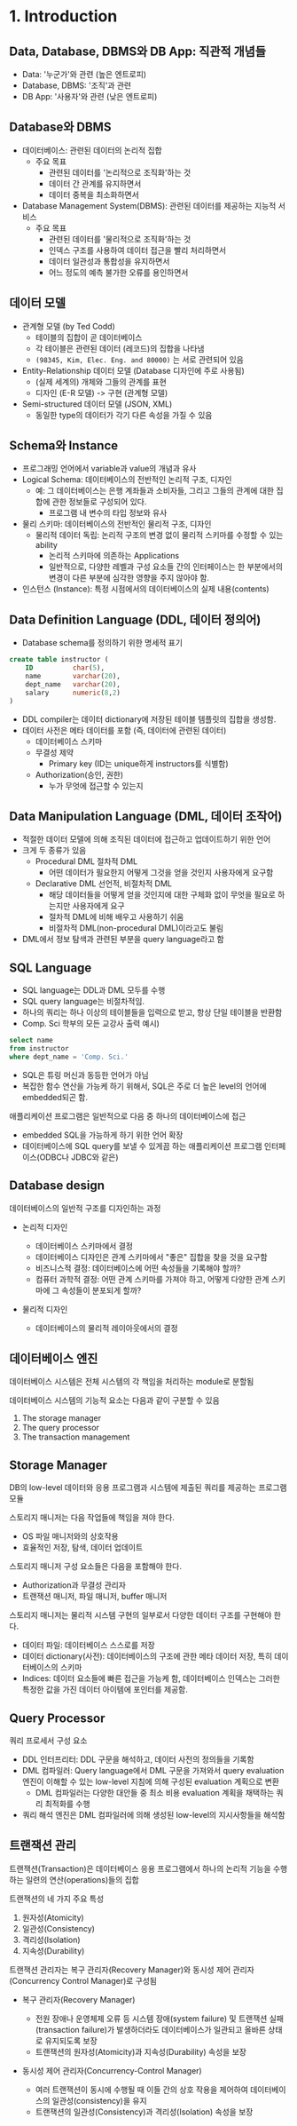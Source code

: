 # 1. Introduction

## Data, Database, DBMS와 DB App: 직관적 개념들

- Data: '누군가'와 관련 (높은 엔트로피)
- Database, DBMS: '조직'과 관련
- DB App: '사용자'와 관련 (낮은 엔트로피)

## Database와 DBMS

- 데이터베이스: 관련된 데이터의 논리적 집합
  - 주요 목표
    - 관련된 데이터를 '논리적으로 조직화'하는 것
    - 데이터 간 관계를 유지하면서
    - 데이터 중복을 최소화하면서
- Database Management System(DBMS): 관련된 데이터를 제공하는 지능적 서비스
  - 주요 목표
    - 관련된 데이터를 '물리적으로 조직화'하는 것
    - 인덱스 구조를 사용하여 데이터 접근을 빨리 처리하면서
    - 데이터 일관성과 통합성을 유지하면서
    - 어느 정도의 예측 불가한 오류를 용인하면서

## 데이터 모델
- 관계형 모델 (by Ted Codd)
  - 테이블의 집합이 곧 데이터베이스
  - 각 테이블은 관련된 데이터 (레코드)의 집합을 나타냄
  - `(98345, Kim, Elec. Eng. and 80000)` 는 서로 관련되어 있음
- Entity-Relationship 데이터 모델 (Database 디자인에 주로 사용됨)
  - (실제 세계의) 개체와 그들의 관계를 표현
  - 디자인 (E-R 모델) -> 구현 (관계형 모델)
- Semi-structured 데이터 모델 (JSON, XML)
  - 동일한 type의 데이터가 각기 다른 속성을 가질 수 있음

## Schema와 Instance
- 프로그래밍 언어에서 variable과 value의 개념과 유사
- Logical Schema: 데이터베이스의 전반적인 논리적 구조, 디자인  
  - 예: 그 데이터베이스는 은행 계좌들과 소비자들, 그리고 그들의 관계에 대한 집합에 관한 정보들로 구성되어 있다.
    - 프로그램 내 변수의 타입 정보와 유사
- 물리 스키마: 데이터베이스의 전반적인 물리적 구조, 디자인
  - 물리적 데이터 독립: 논리적 구조의 변경 없이 물리적 스키마를 수정할 수 있는 ability
    - 논리적 스키마에 의존하는 Applications
    - 일반적으로, 다양한 레벨과 구성 요소들 간의 인터페이스는 한 부분에서의 변경이 다른 부분에 심각한 영향을 주지 않아야 함.
- 인스턴스 (Instance): 특정 시점에서의 데이터베이스의 실제 내용(contents)

## Data Definition Language (DDL, 데이터 정의어)
- Database schema를 정의하기 위한 명세적 표기  

```sql
create table instructor (
    ID          char(5),
    name        varchar(20),
    dept_name   varchar(20),
    salary      numeric(8,2)
)
```

- DDL compiler는 데이터 dictionary에 저장된 테이블 템플릿의 집합을 생성함.
- 데이터 사전은 메타 데이터를 포함 (즉, 데이터에 관련된 데이터)
  - 데이터베이스 스키마
  - 무결성 제약
    - Primary key (ID는 unique하게 instructors를 식별함)
  - Authorization(승인, 권한)
    - 누가 무엇에 접근할 수 있는지

## Data Manipulation Language (DML, 데이터 조작어)
- 적절한 데이터 모델에 의해 조직된 데이터에 접근하고 업데이트하기 위한 언어
- 크게 두 종류가 있음
  - Procedural DML 절차적 DML
    - 어떤 데이터가 필요한지 어떻게 그것을 얻을 것인지 사용자에게 요구함
  - Declarative DML 선언적, 비절차적 DML
    - 해당 데이터들을 어떻게 얻을 것인지에 대한 구체화 없이 무엇을 필요로 하는지만 사용자에게 요구
    - 절차적 DML에 비해 배우고 사용하기 쉬움
    - 비절차적 DML(non-procedural DML)이라고도 불림
- DML에서 정보 탐색과 관련된 부분을 query language라고 함

## SQL Language
- SQL language는 DDL과 DML 모두를 수행  
- SQL query language는 비절차적임.  
- 하나의 쿼리는 하나 이상의 테이블들을 입력으로 받고, 항상 단일 테이블을 반환함
- Comp. Sci 학부의 모든 교강사 출력 예시)  
```sql
select name
from instructor
where dept_name = 'Comp. Sci.'
```
- SQL은 튜링 머신과 동등한 언어가 아님
- 복잡한 함수 연산을 가능케 하기 위해서, SQL은 주로 더 높은 level의 언어에 embedded되곤 함.

애플리케이션 프로그램은 일반적으로 다음 중 하나의 데이터베이스에 접근
- embedded SQL을 가능하게 하기 위한 언어 확장
- 데이터베이스에 SQL query를 보낼 수 있게끔 하는 애플리케이션 프로그램 인터페이스(ODBC나 JDBC와 같은)  

## Database design
데이터베이스의 일반적 구조를 디자인하는 과정

- 논리적 디자인
  - 데이터베이스 스키마에서 결정
  - 데이터베이스 디자인은 관계 스키마에서 "좋은" 집합을 찾을 것을 요구함
  - 비즈니스적 결정: 데이터베이스에 어떤 속성들을 기록해야 할까?
  - 컴퓨터 과학적 결정: 어떤 관계 스키마를 가져야 하고, 어떻게 다양한 관계 스키마에 그 속성들이 분포되게 할까?

- 물리적 디자인
  - 데이터베이스의 물리적 레이아웃에서의 결정

## 데이터베이스 엔진

데이터베이스 시스템은 전체 시스템의 각 책임을 처리하는 module로 분할됨

데이터베이스 시스템의 기능적 요소는 다음과 같이 구분할 수 있음
1. The storage manager
1. The query processor
1. The transaction management

## Storage Manager

DB의 low-level 데이터와 응용 프로그램과 시스템에 제출된 쿼리를 제공하는 프로그램 모듈

스토리지 매니저는 다음 작업들에 책임을 져야 한다.
- OS 파일 매니저와의 상호작용
- 효율적인 저장, 탐색, 데이터 업데이트

스토리지 매니저 구성 요소들은 다음을 포함해야 한다.
- Authorization과 무결성 관리자
- 트랜잭션 매니저, 파일 매니저, buffer 매니저

스토리지 매니저는 물리적 시스템 구현의 일부로서 다양한 데이터 구조를 구현해야 한다.
- 데이터 파일: 데이터베이스 스스로를 저장
- 데이터 dictionary(사전): 데이터베이스의 구조에 관한 메타 데이터 저장, 특히 데이터베이스의 스키마
- Indices: 데이터 요소들에 빠른 접근을 가능케 함, 데이터베이스 인덱스는 그러한 특정한 값을 가진 데이터 아이템에 포인터를 제공함.

## Query Processor

쿼리 프로세서 구성 요소
- DDL 인터프리터: DDL 구문을 해석하고, 데이터 사전의 정의들을 기록함
- DML 컴파일러: Query language에서 DML 구문을 가져와서 query evaluation 엔진이 이해할 수 있는 low-level 지침에 의해 구성된 evaluation 계획으로 변환
  - DML 컴파일러는 다양한 대안들 중 최소 비용 evaluation 계획을 채택하는 쿼리 최적화를 수행
- 쿼리 해석 엔진은 DML 컴파일러에 의해 생성된 low-level의 지시사항들을 해석함

## 트랜잭션 관리

트랜잭션(Transaction)은 데이터베이스 응용 프로그램에서 하나의 논리적 기능을 수행하는 일련의 연산(operations)들의 집합

트랜잭션의 네 가지 주요 특성
1. 원자성(Atomicity)
1. 일관성(Consistency)
1. 격리성(Isolation)
1. 지속성(Durability)

트랜잭션 관리자는 복구 관리자(Recovery Manager)와 동시성 제어 관리자(Concurrency Control Manager)로 구성됨

- 복구 관리자(Recovery Manager)
  - 전원 장애나 운영체제 오류 등 시스템 장애(system failure) 및 트랜잭션 실패(transaction failure)가 발생하더라도 데이터베이스가 일관되고 올바른 상태로 유지되도록 보장
  - 트랜잭션의 원자성(Atomicity)과 지속성(Durability) 속성을 보장

- 동시성 제어 관리자(Concurrency-Control Manager)
  - 여러 트랜잭션이 동시에 수행될 때 이들 간의 상호 작용을 제어하여 데이터베이스의 일관성(consistency)을 유지
  - 트랜잭션의 일관성(Consistency)과 격리성(Isolation) 속성을 보장
